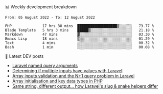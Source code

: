 📊 Weekly development breakdown
<!--START_SECTION:waka-->

```text
From: 05 August 2022 - To: 12 August 2022

PHP              17 hrs 38 mins  ██████████████████▒░░░░░░   73.77 %
Blade Template   5 hrs 3 mins    █████▒░░░░░░░░░░░░░░░░░░░   21.18 %
Markdown         47 mins         ▓░░░░░░░░░░░░░░░░░░░░░░░░   03.30 %
Emacs Lisp       18 mins         ▒░░░░░░░░░░░░░░░░░░░░░░░░   01.29 %
Text             4 mins          ░░░░░░░░░░░░░░░░░░░░░░░░░   00.32 %
Bash             1 min           ░░░░░░░░░░░░░░░░░░░░░░░░░   00.08 %
```

<!--END_SECTION:waka-->

📕 Latest DEV posts
<!-- BLOG-POST-LIST:START -->
- [Laravel named query arguments](https://dev.to/michaelvickersuk/laravel-named-query-arguments-28kd)
- [Determining if multiple inputs have values with Laravel](https://dev.to/michaelvickersuk/determining-if-multiple-inputs-have-values-with-laravel-km6)
- [Array inputs validation and the N+1 query problem in Laravel](https://dev.to/michaelvickersuk/array-inputs-validation-and-the-n1-query-problem-in-laravel-2agb)
- [Array initialisation and key data types in PHP](https://dev.to/michaelvickersuk/array-initialisation-and-key-data-types-in-php-1e5b)
- [Same string, different output... how Laravel&#39;s slug &amp; snake helpers differ](https://dev.to/michaelvickersuk/same-string-different-output-how-laravels-slug-snake-helpers-differ-1ccj)
<!-- BLOG-POST-LIST:END -->
